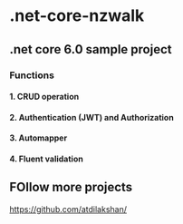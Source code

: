 # .net-core-nzwalk

## .net core 6.0 sample project

### Functions
#### 1. CRUD operation
#### 2. Authentication (JWT) and Authorization
#### 3. Automapper
#### 4. Fluent validation

## FOllow more projects
https://github.com/atdilakshan/
